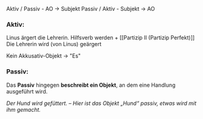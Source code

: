 
Aktiv / Passiv - AO -> Subjekt
Passiv / Aktiv - Subjekt -> AO

### Aktiv:

Linus ärgert die Lehrerin.
Hilfsverb werden + [[Partizip II (Partizip Perfekt)]]
Die Lehrerin wird (von Linus) geärgert

Kein Akkusativ-Objekt -> "Es"

### Passiv:

Das **Passiv** hingegen **beschreibt ein Objekt**, an dem eine Handlung ausgeführt wird.

_Der Hund wird gefüttert. – Hier ist das Objekt „Hund“ passiv, etwas wird mit ihm gemacht._